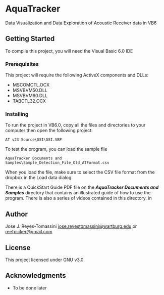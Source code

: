 # AquaTracker
Data Visualization and Data Exploration of Acoustic Receiver data in VB6

## Getting Started

To compile this project, you will need the Visual Basic 6.0 IDE

### Prerequisites

This project will require the following ActiveX components and DLLs:
* MSCOMCTL.OCX
* MSVBVM50.DLL
* MSVBVM60.DLL
* TABCTL32.OCX

### Installing

To run the project in VB6.0, copy all the files and directories to your computer then open the following project:

```AT v23 Source\GSI\GSI.VBP```

To test the program, you can load the sample file
```
AquaTracker Documents and Samples\Sample_Detection_File_Old_ATFormat.csv
```
When you load the file, make sure to select the CSV file format from the dropbox in the Load data dialog.

There is a QuickStart Guide PDF file on the ***AquaTracker Documents and Samples*** directory that contains an illustrated guide of how to use the program. There is also a series of videos contained in this directory.
in 

## Author

Jose J. Reyes-Tomassini
jose.reyestomassini@wartburg.edu 
or
reefpicker@gmail.com

## License

This project licensed under GNU v3.0.

## Acknowledgments

* To be done later

